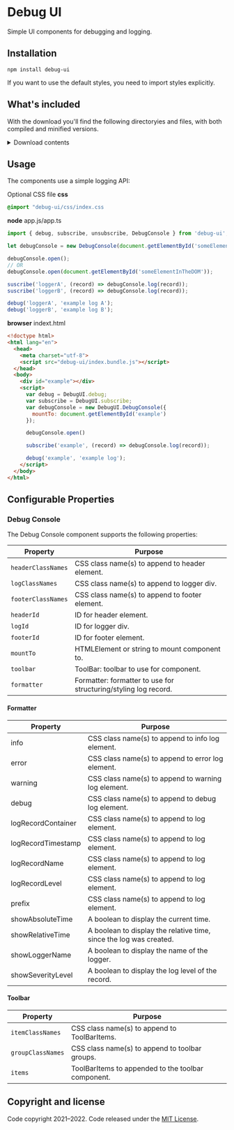 # Debug UI

Simple UI components for debugging and logging.

## Installation

```
npm install debug-ui
```

If you want to use the default styles, you need to import styles explicitly.

## What's included

With the download you'll find the following directoryies and files, with both compiled and minified versions.

<details>
    <summary>Download contents</summary>

    ```text
    debug-ui/
    ├── index.css
    ├── index.bundle.js
    ├── index.bundle.js.map
    ├── index.bundle.min.js
    ├── index.bundle.min.js.map
    ├── index.esm.js
    ├── index.esm.js.map
    ├── index.esm.min.js
    ├── index.esm.min.js.map
    ├── index.js
    ├── index.js.map
    ├── index.min.js
    └──  index.min.js.map
    ```

</details>

## Usage

The components use a simple logging API:

Optional CSS file
**css**
```css
@import "debug-ui/css/index.css
```

**node**
app.js/app.ts
```js
import { debug, subscribe, unsubscribe, DebugConsole } from 'debug-ui';

let debugConsole = new DebugConsole(document.getElementById('someElementInTheDOM'));

debugConsole.open();
// OR
debugConsole.open(document.getElementById('someElementInTheDOM'));

suscribe('loggerA', (record) => debugConsole.log(record));
suscribe('loggerB', (record) => debugConsole.log(record));

debug('loggerA', 'example log A');
debug('loggerB', 'example log B');
```

**browser**
indext.html
```html
<!doctype html>
<html lang="en">
  <head>
    <meta charset="utf-8">
    <script src="debug-ui/index.bundle.js"></script>
  </head>
  <body>
    <div id="example"></div>
    <script>
      var debug = DebugUI.debug;
      var subscribe = DebugUI.subscribe;
      var debugConsole = new DebugUI.DebugConsole({
        mountTo: document.getElementById('example')
      });

      debugConsole.open()

      subscribe('example', (record) => debugConsole.log(record));

      debug('example', 'example log');
    </script>
  </body>
</html>
```

## Configurable Properties

### Debug Console

The Debug Console component supports the following properties:

Property              | Purpose
--------------------- | -------------
`headerClassNames`    | CSS class name(s) to append to header element.
`logClassNames`       | CSS class name(s) to append to logger div.
`footerClassNames`    | CSS class name(s) to append to footer element.
`headerId`            | ID for header element.
`logId`               | ID for logger div.
`footerId`            | ID for footer element. 
`mountTo`             | HTMLElement or string to mount component to.
`toolbar`             | ToolBar: toolbar to use for component.
`formatter`           | Formatter: formatter to use for structuring/styling log record.

#### Formatter

Property              | Purpose
--------------------- | -------------
info                  | CSS class name(s) to append to info log element.
error                 | CSS class name(s) to append to error log element.
warning               | CSS class name(s) to append to warning log element.
debug                 | CSS class name(s) to append to debug log element.
logRecordContainer    | CSS class name(s) to append to log element.
logRecordTimestamp    | CSS class name(s) to append to log element.
logRecordName         | CSS class name(s) to append to log element.
logRecordLevel        | CSS class name(s) to append to log element.
prefix                | CSS class name(s) to append to log element.
showAbsoluteTime      | A boolean to display the current time.
showRelativeTime      | A boolean to display the relative time, since the log was created.
showLoggerName        | A boolean to display the name of the logger.
showSeverityLevel     | A boolean to display the log level of the record.

#### Toolbar

Property              | Purpose
--------------------- | -------------
`itemClassNames`      | CSS class name(s) to append to ToolBarItems.
`groupClassNames`     | CSS class name(s) to append to toolbar groups.
`items`               | ToolBarItems to appended to the toolbar component.

## Copyright and license

Code copyright 2021–2022. Code released under the [MIT License](https://github.com/ivanmucyongabo/debug-ui/blob/main/LICENSE).
